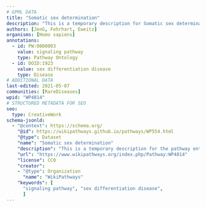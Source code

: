 ```yaml
---
# GPML DATA
title: "Somatic sex determination"
description: "This is a temporary description for Somatic sex determination"
authors: [JenG, Fehrhart, Eweitz]
organisms: [Homo sapiens]
annotations:
  - id: PW:0000003
    value: signaling pathway
    type: Pathway Ontology
  - id: DOID:1923
    value: sex differentiation disease
    type: Disease
# ADDITIONAL DATA
last-edited: 2021-05-07
communities: [RareDiseases]
wpid: "WP4814"
# STRUCTURED METADATA FOR SEO
seo:
  type: CreativeWork
schema-jsonld:
  - "@context": https://schema.org/
    "@id": https://wikipathways.github.io/pathways/WP554.html
    "@type": Dataset
    "name": "Somatic sex determination"
    "description": "This is a temporary description for the pathway entitled: Somatic sex determination"
    "url": "https://www.wikipathways.org/index.php/Pathway:WP4814"
    "license": CC0
    "creator":
    - "@type": Organization
      "name": "WikiPathways"
    "keywords": [
      "signaling pathway", "sex differentiation disease",
      ]
---
```

